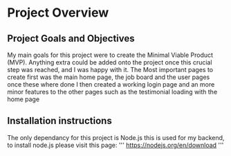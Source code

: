 # Project Overview

## Project Goals and Objectives
My main goals for this project were to create the Minimal Viable Product (MVP). Anything extra could be added onto the project once this crucial step was reached, and I was happy with it. The Most important pages to create first was the main home page, the job board and the user pages once these where done I then created a working login page and an more minor features to the other pages such as the testimonial loading with the home page

## Installation instructions
The only dependancy for this project is Node.js this is used for my backend, to install node.js please visit this page:
'''
https://nodejs.org/en/download
'''